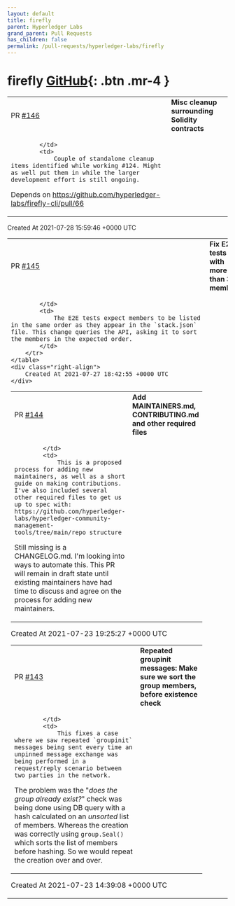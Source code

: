 ```yaml
---
layout: default
title: firefly
parent: Hyperledger Labs
grand_parent: Pull Requests
has_children: false
permalink: /pull-requests/hyperledger-labs/firefly
---
```


# firefly <span class="fs-3 right-align">[GitHub](https://github.com/hyperledger-labs/firefly){: .btn .mr-4 }</span>


<div>
    <table>
        <tr>
            <td>
                PR <a href="https://github.com/hyperledger-labs/firefly/pull/146" class=".btn">#146</a>
            </td>
            <td>
                <b>
                    Misc cleanup surrounding Solidity contracts
                </b>
            </td>
        </tr>
        <tr>
            <td>
                
            </td>
            <td>
                Couple of standalone cleanup items identified while working #124. Might as well put them in while the larger development effort is still ongoing.

Depends on https://github.com/hyperledger-labs/firefly-cli/pull/66
            </td>
        </tr>
    </table>
    <div class="right-align">
        Created At 2021-07-28 15:59:46 +0000 UTC
    </div>
</div>

<div>
    <table>
        <tr>
            <td>
                PR <a href="https://github.com/hyperledger-labs/firefly/pull/145" class=".btn">#145</a>
            </td>
            <td>
                <b>
                    Fix E2E tests with more than 3 members
                </b>
            </td>
        </tr>
        <tr>
            <td>
                
            </td>
            <td>
                The E2E tests expect members to be listed in the same order as they appear in the `stack.json` file. This change queries the API, asking it to sort the members in the expected order.
            </td>
        </tr>
    </table>
    <div class="right-align">
        Created At 2021-07-27 18:42:55 +0000 UTC
    </div>
</div>

<div>
    <table>
        <tr>
            <td>
                PR <a href="https://github.com/hyperledger-labs/firefly/pull/144" class=".btn">#144</a>
            </td>
            <td>
                <b>
                    Add MAINTAINERS.md, CONTRIBUTING.md and other required files
                </b>
            </td>
        </tr>
        <tr>
            <td>
                
            </td>
            <td>
                This is a proposed process for adding new maintainers, as well as a short guide on making contributions. I've also included several other required files to get us up to spec with: https://github.com/hyperledger-labs/hyperledger-community-management-tools/tree/main/repo_structure

Still missing is a CHANGELOG.md. I'm looking into ways to automate this. This PR will remain in draft state until existing maintainers have had time to discuss and agree on the process for adding new maintainers.
            </td>
        </tr>
    </table>
    <div class="right-align">
        Created At 2021-07-23 19:25:27 +0000 UTC
    </div>
</div>

<div>
    <table>
        <tr>
            <td>
                PR <a href="https://github.com/hyperledger-labs/firefly/pull/143" class=".btn">#143</a>
            </td>
            <td>
                <b>
                    Repeated groupinit messages: Make sure we sort the group members, before existence check
                </b>
            </td>
        </tr>
        <tr>
            <td>
                
            </td>
            <td>
                This fixes a case where we saw repeated `groupinit` messages being sent every time an unpinned message exchange was being performed in a request/reply scenario between two parties in the network.

The problem was the "_does the group already exist?_" check was being done using DB query with a hash calculated on an _unsorted_ list of members. Whereas the creation was correctly using `group.Seal()` which sorts the list of members before hashing. So we would repeat the creation over and over.
            </td>
        </tr>
    </table>
    <div class="right-align">
        Created At 2021-07-23 14:39:08 +0000 UTC
    </div>
</div>

